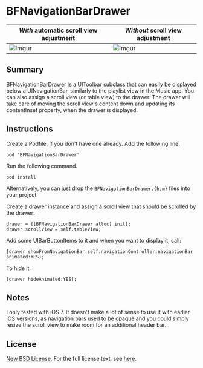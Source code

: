 # BFNavigationBarDrawer


| *With* automatic scroll view adjustment | *Without* scroll view adjustment |
| ------------- | -----|
| ![Imgur](http://i.imgur.com/0Jpwbr9.gif) | ![Imgur](http://i.imgur.com/JmXZEAi.gif) |


Summary
-------

BFNavigationBarDrawer is a UIToolbar subclass that can easily be displayed below a UINavigationBar, similarly to the playlist view in the Music app. You can also assign a scroll view (or table view) to the drawer. The drawer will take care of moving the scroll view's content down and updating its contentInset property, when the drawer is displayed.

Instructions
------------

Create a Podfile, if you don't have one already. Add the following line.

    pod 'BFNavigationBarDrawer'
    
Run the following command.

    pod install
    
Alternatively, you can just drop the `BFNavigationBarDrawer.{h,m}` files into your project.

Create a drawer instance and assign a scroll view that should be scrolled by the drawer:

    drawer = [[BFNavigationBarDrawer alloc] init];
    drawer.scrollView = self.tableView;
    
Add some UIBarButtonItems to it and when you want to display it, call:

    [drawer showFromNavigationBar:self.navigationController.navigationBar animated:YES];
    
To hide it:

    [drawer hideAnimated:YES];
    
       
Notes
------------

I only tested with iOS 7. It doesn't make a lot of sense to use it with earlier iOS versions, as navigation bars used to be opaque and you could simply resize the scroll view to make room for an additional header bar.

License
-------

[New BSD License](http://en.wikipedia.org/wiki/BSD_licenses). For the full license text, see [here](https://raw.github.com/DrummerB/BFNavigationBarDrawer/master/LICENSE).
